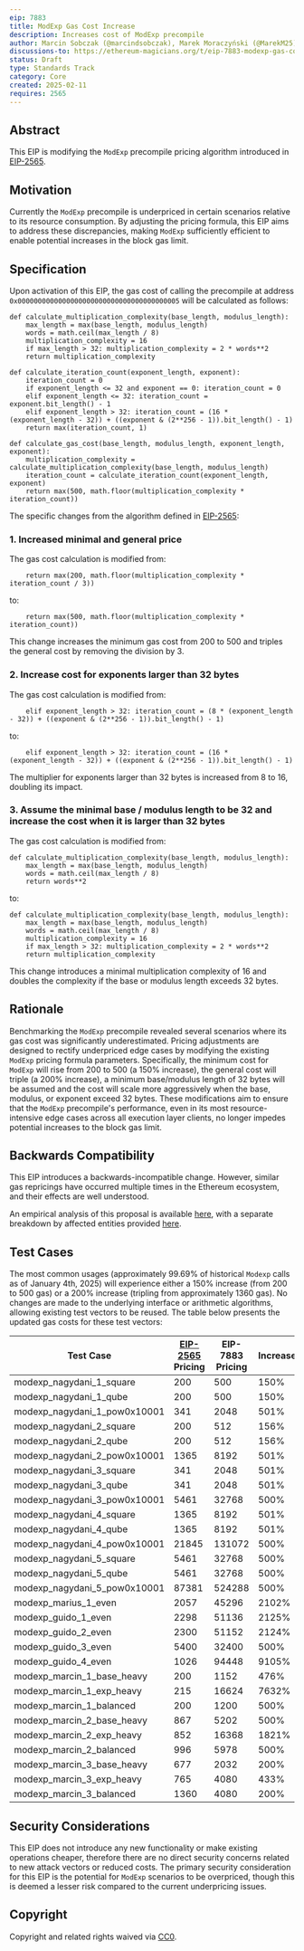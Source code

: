 ```yaml
---
eip: 7883
title: ModExp Gas Cost Increase
description: Increases cost of ModExp precompile
author: Marcin Sobczak (@marcindsobczak), Marek Moraczyński (@MarekM25), Marcos Maceo (@stdevMac)
discussions-to: https://ethereum-magicians.org/t/eip-7883-modexp-gas-cost-increase/22841
status: Draft
type: Standards Track
category: Core
created: 2025-02-11
requires: 2565
---
```


## Abstract

This EIP is modifying the `ModExp` precompile pricing algorithm introduced in [EIP-2565](./eip-2565.md).

## Motivation

Currently the `ModExp` precompile is underpriced in certain scenarios relative to its resource consumption. By adjusting the pricing formula, this EIP aims to address these discrepancies, making `ModExp` sufficiently efficient to enable potential increases in the block gas limit.

## Specification

Upon activation of this EIP, the gas cost of calling the precompile at address `0x0000000000000000000000000000000000000005` will be calculated as follows:

```
def calculate_multiplication_complexity(base_length, modulus_length):
    max_length = max(base_length, modulus_length)
    words = math.ceil(max_length / 8)
    multiplication_complexity = 16
    if max_length > 32: multiplication_complexity = 2 * words**2
    return multiplication_complexity

def calculate_iteration_count(exponent_length, exponent):
    iteration_count = 0
    if exponent_length <= 32 and exponent == 0: iteration_count = 0
    elif exponent_length <= 32: iteration_count = exponent.bit_length() - 1
    elif exponent_length > 32: iteration_count = (16 * (exponent_length - 32)) + ((exponent & (2**256 - 1)).bit_length() - 1)
    return max(iteration_count, 1)

def calculate_gas_cost(base_length, modulus_length, exponent_length, exponent):
    multiplication_complexity = calculate_multiplication_complexity(base_length, modulus_length)
    iteration_count = calculate_iteration_count(exponent_length, exponent)
    return max(500, math.floor(multiplication_complexity * iteration_count))
```

The specific changes from the algorithm defined in [EIP-2565](./eip-2565.md):

### 1. Increased minimal and general price

The gas cost calculation is modified from:

```
    return max(200, math.floor(multiplication_complexity * iteration_count / 3))
```

to:

```
    return max(500, math.floor(multiplication_complexity * iteration_count))
```

This change increases the minimum gas cost from 200 to 500 and triples the general cost by removing the division by 3.

### 2. Increase cost for exponents larger than 32 bytes

The gas cost calculation is modified from:

```
    elif exponent_length > 32: iteration_count = (8 * (exponent_length - 32)) + ((exponent & (2**256 - 1)).bit_length() - 1)
```

to:

```
    elif exponent_length > 32: iteration_count = (16 * (exponent_length - 32)) + ((exponent & (2**256 - 1)).bit_length() - 1)
```

The multiplier for exponents larger than 32 bytes is increased from 8 to 16, doubling its impact.

### 3. Assume the minimal base / modulus length to be 32 and increase the cost when it is larger than 32 bytes

The gas cost calculation is modified from:

```
def calculate_multiplication_complexity(base_length, modulus_length):
    max_length = max(base_length, modulus_length)
    words = math.ceil(max_length / 8)
    return words**2
```

to:

```
def calculate_multiplication_complexity(base_length, modulus_length):
    max_length = max(base_length, modulus_length)
    words = math.ceil(max_length / 8)
    multiplication_complexity = 16
    if max_length > 32: multiplication_complexity = 2 * words**2
    return multiplication_complexity
```

This change introduces a minimal multiplication complexity of 16 and doubles the complexity if the base or modulus length exceeds 32 bytes.

## Rationale

Benchmarking the `ModExp` precompile revealed several scenarios where its gas cost was significantly underestimated. Pricing adjustments are designed to rectify underpriced edge cases by modifying the existing `ModExp` pricing formula parameters. Specifically, the minimum cost for `ModExp` will rise from 200 to 500 (a 150% increase), the general cost will triple (a 200% increase), a minimum base/modulus length of 32 bytes will be assumed and the cost will scale more aggressively when the base, modulus, or exponent exceed 32 bytes. These modifications aim to ensure that the `ModExp` precompile's performance, even in its most resource-intensive edge cases across all execution layer clients, no longer impedes potential increases to the block gas limit.

## Backwards Compatibility

This EIP introduces a backwards-incompatible change. However, similar gas repricings have occurred multiple times in the Ethereum ecosystem, and their effects are well understood.

An empirical analysis of this proposal is available [here](../assets/eip-7883/call_analysis.md), with a separate breakdown by affected entities provided [here](../assets/eip-7883/entity_analysis.md).

## Test Cases

The most common usages (approximately 99.69% of historical `Modexp` calls as of January 4th, 2025) will experience either a 150% increase (from 200 to 500 gas) or a 200% increase (tripling from approximately 1360 gas).
No changes are made to the underlying interface or arithmetic algorithms, allowing existing test vectors to be reused. The table below presents the updated gas costs for these test vectors:

| Test Case                    | [EIP-2565](./eip-2565.md) Pricing | EIP-7883 Pricing | Increase |
|------------------------------|-----|-----|----|
| modexp_nagydani_1_square     | 200 | 500 | 150% |
| modexp_nagydani_1_qube       | 200 | 500 | 150% |
| modexp_nagydani_1_pow0x10001 | 341 | 2048 | 501% |
| modexp_nagydani_2_square     | 200 | 512 | 156% |
| modexp_nagydani_2_qube       | 200 | 512 | 156% |
| modexp_nagydani_2_pow0x10001 | 1365 | 8192 | 501% |
| modexp_nagydani_3_square     | 341 | 2048 | 501% |
| modexp_nagydani_3_qube       | 341 | 2048 | 501% |
| modexp_nagydani_3_pow0x10001 | 5461 | 32768 | 500% |
| modexp_nagydani_4_square     | 1365 | 8192 | 501% |
| modexp_nagydani_4_qube       | 1365 | 8192 | 501% |
| modexp_nagydani_4_pow0x10001 | 21845 | 131072 | 500% |
| modexp_nagydani_5_square     | 5461 | 32768 | 500% |
| modexp_nagydani_5_qube       | 5461 | 32768 | 500% |
| modexp_nagydani_5_pow0x10001 | 87381 | 524288 | 500% |
| modexp_marius_1_even         | 2057 | 45296 | 2102% |
| modexp_guido_1_even          | 2298 | 51136 | 2125% |
| modexp_guido_2_even          | 2300 | 51152 | 2124% |
| modexp_guido_3_even          | 5400 | 32400 | 500% |
| modexp_guido_4_even          | 1026 | 94448 | 9105% |
| modexp_marcin_1_base_heavy   | 200 | 1152 | 476% |
| modexp_marcin_1_exp_heavy    | 215 | 16624 | 7632% |
| modexp_marcin_1_balanced     | 200 | 1200 | 500% |
| modexp_marcin_2_base_heavy   | 867 | 5202 | 500% |
| modexp_marcin_2_exp_heavy    | 852 | 16368 | 1821% |
| modexp_marcin_2_balanced     | 996 | 5978 | 500% |
| modexp_marcin_3_base_heavy   | 677 | 2032 | 200% |
| modexp_marcin_3_exp_heavy    | 765 | 4080 | 433% |
| modexp_marcin_3_balanced     | 1360 | 4080 | 200% |

## Security Considerations

This EIP does not introduce any new functionality or make existing operations cheaper, therefore there are no direct security concerns related to new attack vectors or reduced costs. The primary security consideration for this EIP is the potential for `ModExp` scenarios to be overpriced, though this is deemed a lesser risk compared to the current underpricing issues.

## Copyright

Copyright and related rights waived via [CC0](../LICENSE.md).
